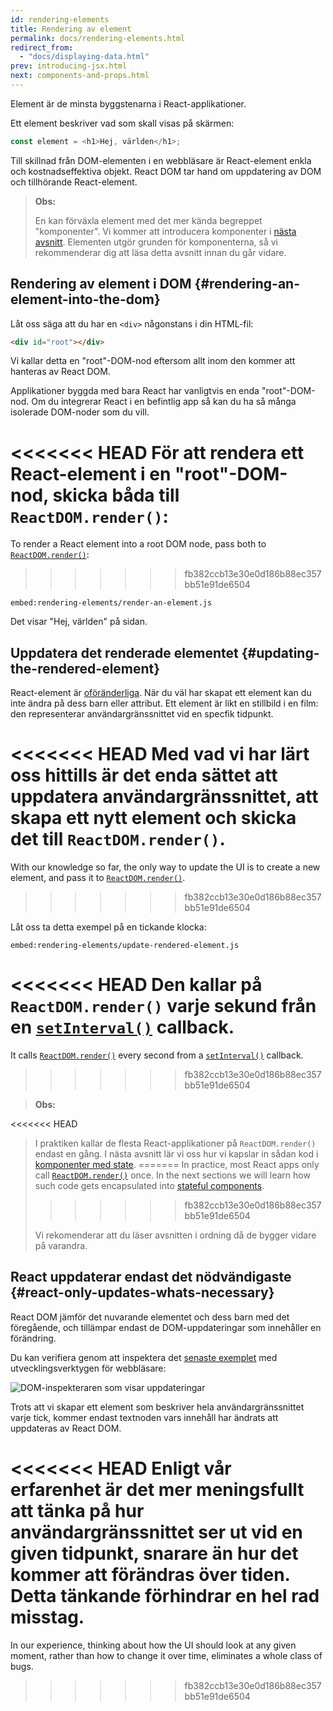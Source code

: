 ```yaml
---
id: rendering-elements
title: Rendering av element
permalink: docs/rendering-elements.html
redirect_from:
  - "docs/displaying-data.html"
prev: introducing-jsx.html
next: components-and-props.html
---
```


Element är de minsta byggstenarna i React-applikationer.

Ett element beskriver vad som skall visas på skärmen:

```js
const element = <h1>Hej, världen</h1>;
```

Till skillnad från DOM-elementen i en webbläsare är React-element enkla och kostnadseffektiva objekt. React DOM tar hand om uppdatering av DOM och tillhörande React-element.


>**Obs:**
>
>En kan förväxla element med det mer kända begreppet "komponenter". Vi kommer att introducera komponenter i [nästa avsnitt](/docs/components-and-props.html). Elementen utgör grunden för komponenterna, så vi rekommenderar dig att läsa detta avsnitt innan du går vidare.

## Rendering av element i DOM {#rendering-an-element-into-the-dom}

Låt oss säga att du har en `<div>` någonstans i din HTML-fil:

```html
<div id="root"></div>
```

Vi kallar detta en "root"-DOM-nod eftersom allt inom den kommer att hanteras av React DOM.

Applikationer byggda med bara React har vanligtvis en enda "root"-DOM-nod. Om du integrerar React i en befintlig app så kan du ha så många isolerade DOM-noder som du vill.

<<<<<<< HEAD
För att rendera ett React-element i en "root"-DOM-nod, skicka båda till `ReactDOM.render()`:
=======
To render a React element into a root DOM node, pass both to [`ReactDOM.render()`](/docs/react-dom.html#render):
>>>>>>> fb382ccb13e30e0d186b88ec357bb51e91de6504

`embed:rendering-elements/render-an-element.js`

[](codepen://rendering-elements/render-an-element)

Det visar "Hej, världen" på sidan.

## Uppdatera det renderade elementet {#updating-the-rendered-element}

React-element är [oföränderliga](https://en.wikipedia.org/wiki/Immutable_object). När du väl har skapat ett element kan du inte ändra på dess barn eller attribut. Ett element är likt en stillbild i en film: den representerar användargränssnittet vid en specfik tidpunkt.

<<<<<<< HEAD
Med vad vi har lärt oss hittills är det enda sättet att uppdatera användargränssnittet, att skapa ett nytt element och skicka det till `ReactDOM.render()`.
=======
With our knowledge so far, the only way to update the UI is to create a new element, and pass it to [`ReactDOM.render()`](/docs/react-dom.html#render).
>>>>>>> fb382ccb13e30e0d186b88ec357bb51e91de6504

Låt oss ta detta exempel på en tickande klocka:

`embed:rendering-elements/update-rendered-element.js`

[](codepen://rendering-elements/update-rendered-element)

<<<<<<< HEAD
Den kallar på `ReactDOM.render()` varje sekund från en [`setInterval()`](https://developer.mozilla.org/en-US/docs/Web/API/WindowTimers/setInterval) callback.
=======
It calls [`ReactDOM.render()`](/docs/react-dom.html#render) every second from a [`setInterval()`](https://developer.mozilla.org/en-US/docs/Web/API/WindowTimers/setInterval) callback.
>>>>>>> fb382ccb13e30e0d186b88ec357bb51e91de6504

>**Obs:**
>
<<<<<<< HEAD
>I praktiken kallar de flesta React-applikationer på `ReactDOM.render()` endast en gång. I nästa avsnitt lär vi oss hur vi kapslar in sådan kod i [komponenter med state](/docs/state-and-lifecycle.html).
=======
>In practice, most React apps only call [`ReactDOM.render()`](/docs/react-dom.html#render) once. In the next sections we will learn how such code gets encapsulated into [stateful components](/docs/state-and-lifecycle.html).
>>>>>>> fb382ccb13e30e0d186b88ec357bb51e91de6504
>
>Vi rekomenderar att du läser avsnitten i ordning då de bygger vidare på varandra.

## React uppdaterar endast det nödvändigaste {#react-only-updates-whats-necessary}

React DOM jämför det nuvarande elementet och dess barn med det föregående, och tillämpar endast de DOM-uppdateringar som innehåller en förändring.

Du kan verifiera genom att inspektera det [senaste exemplet](codepen://rendering-elements/update-rendered-element) med utvecklingsverktygen för webbläsare:


![DOM-inspekteraren som visar uppdateringar](../images/docs/granular-dom-updates.gif)

Trots att vi skapar ett element som beskriver hela användargränssnittet varje tick, kommer endast textnoden vars innehåll har ändrats att uppdateras av React DOM.

<<<<<<< HEAD
Enligt vår erfarenhet är det mer meningsfullt att tänka på hur användargränssnittet ser ut vid en given tidpunkt, snarare än hur det kommer att förändras över tiden. Detta tänkande förhindrar en hel rad misstag.
=======
In our experience, thinking about how the UI should look at any given moment, rather than how to change it over time, eliminates a whole class of bugs.
>>>>>>> fb382ccb13e30e0d186b88ec357bb51e91de6504
